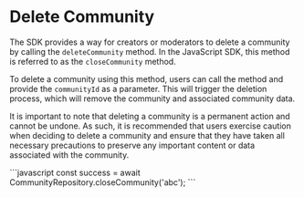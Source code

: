# Delete Community

The SDK provides a way for creators or moderators to delete a community by calling the `deleteCommunity` method. In the JavaScript SDK, this method is referred to as the `closeCommunity` method.

To delete a community using this method, users can call the method and provide the `communityId` as a parameter. This will trigger the deletion process, which will remove the community and associated community data.

It is important to note that deleting a community is a permanent action and cannot be undone. As such, it is recommended that users exercise caution when deciding to delete a community and ensure that they have taken all necessary precautions to preserve any important content or data associated with the community.

<Tabs>
  <Tab title="iOS">
    <Embed url="https://gist.github.com/amythee/36d5b032730280afd3825baceeb81424#file-delete-a-community-swift" />
  </Tab>
  <Tab title="Android">
    <Embed url="https://gist.github.com/amythee/f9daa8dbf555dd5504cbc405919a1760#file-amitycommunitydeletion-kt" />
  </Tab>
  <Tab title="JavaScript">
    ```javascript
    const success = await CommunityRepository.closeCommunity('abc');
    ```
  </Tab>
  <Tab title="TypeScript">
    <Embed url="https://gist.github.com/amythee/5895234d21c6120dea2a3ed551b4b896#file-deletecommunity-ts" />
  </Tab>
  <Tab title="Flutter">
    <Embed url="https://gist.github.com/amythee/74fd1344f6fef795471da6b099f0405c#file-amitycommunitydelete-dart" />
  </Tab>
</Tabs>